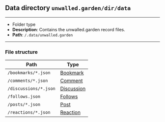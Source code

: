 ## Data directory `unwalled.garden/dir/data`

---

 - Folder type
 - **Description**: Contains the unwalled.garden record files.
 - **Path**: `/.data/unwalled.garden`

---

### File structure

|Path|Type|
|-|-|
|`/bookmarks/*.json`|[Bookmark](/bookmark)|
|`/comments/*.json`|[Comment](/comment)|
|`/discussions/*.json`|[Discussion](/discussion)|
|`/follows.json`|[Follows](/follows)|
|`/posts/*.json`|[Post](/post)|
|`/reactions/*.json`|[Reaction](/reaction)|
